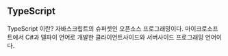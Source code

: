 ## TypeScript
TypeScript 이란? 자바스크립트의 슈퍼셋인 오픈소스 프로그래밍이다. 마이크로소프트에서 C#과 델파이 언어로 개발한 클라이언트사이드와 서버사이드 프로그래밍 언어이다.
